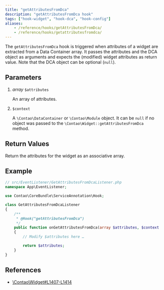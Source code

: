 ```yaml
---
title: "getAttributesFromDca"
description: "getAttributesFromDca hook"
tags: ["hook-widget", "hook-dca", "hook-config"]
aliases:
    - /reference/hooks/getAttributesFromDca/
    - /reference/hooks/getattributesfromdca/
---
```



The `getAttributesFromDca` hook is triggered when attributes of a widget are 
extracted from a Data Container array. It passes the attributes and the DCA object 
as arguments and expects the (modified) widget attributes as return value.
Note that the DCA object can be optional (`null`).


## Parameters

1. *array* `$attributes`

    An array of attributes.

2. `$context`

    A `\Contao\DataContainer` or `\Contao\Module` object. It can be `null` if no object was passed 
    to the `\Contao\Widget::getAttributesFromDca` method.


## Return Values

Return the attributes for the widget as an associative array.


## Example

```php
// src/EventListener/GetAttributesFromDcaListener.php
namespace App\EventListener;

use Contao\CoreBundle\ServiceAnnotation\Hook;

class GetAttributesFromDcaListener
{
    /**
     * @Hook("getAttributesFromDca")
     */
    public function onGetAttributesFromDca(array $attributes, $context = null): array
    {
        // Modify $attributes here …

        return $attributes;
    }
}
```


## References

* [\Contao\Widget#L1407-L1414](https://github.com/contao/contao/blob/4.7.6/core-bundle/src/Resources/contao/library/Contao/Widget.php#L1407-L1414)
